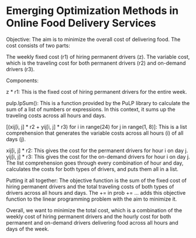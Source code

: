 # Emerging Optimization Methods in Online Food Delivery Services

Objective: The aim is to minimize the overall cost of delivering food. The cost consists of two parts:

The weekly fixed cost (r1) of hiring permanent drivers (z).
The variable cost, which is the traveling cost for both permanent drivers (r2) and on-demand drivers (r3).

Components:

z * r1: This is the fixed cost of hiring permanent drivers for the entire week.

pulp.lpSum(): This is a function provided by the PuLP library to calculate the sum of a list of numbers or expressions. In this context, it sums up the traveling costs across all hours and days.

[(xij[i, j] * r2 + yij[i, j] * r3) for i in range(24) for j in range(1, 8)]: This is a list comprehension that generates the variable costs across all hours (i) of all days (j).

xij[i, j] * r2: This gives the cost for the permanent drivers for hour i on day j.
yij[i, j] * r3: This gives the cost for the on-demand drivers for hour i on day j.
The list comprehension goes through every combination of hour and day, calculates the costs for both types of drivers, and puts them all in a list.

Putting it all together: The objective function is the sum of the fixed cost of hiring permanent drivers and the total traveling costs of both types of drivers across all hours and days. The += in prob += ... adds this objective function to the linear programming problem with the aim to minimize it.

Overall, we want to minimize the total cost, which is a combination of the weekly cost of hiring permanent drivers and the hourly cost for both permanent and on-demand drivers delivering food across all hours and days of the week.
